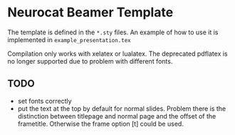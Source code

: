 # Neurocat Beamer Template

The template is defined in the `*.sty` files. An example of how to use it is implemented in `example_presentation.tex`

Compilation only works with xelatex or lualatex. The deprecated pdflatex is no longer supported due to problem with different fonts.

## TODO
- set fonts correctly
- put the text at the top by default for normal slides. Problem there is the distinction between titlepage and normal page and the offset of the frametitle. Otherwise the frame option [t] could be used.